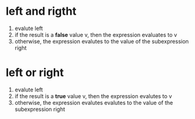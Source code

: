 # left and rigtht
1. evalute left
2. if the result is a **false** value v, then the expression evaluates to v
3. otherwise, the expression evalutes to the value of the subexpression right

# left or right
1. evalute left
2. if the result is a **true** value v, then the expression evalutes to v
3. otherwise, the expression evalutes evalutes to the value of the subexpression right